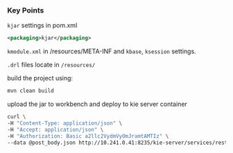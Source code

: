 ### Key Points
`kjar` settings in pom.xml
```xml
<packaging>kjar</packaging>
```
`kmodule.xml` in /resources/META-INF and `kbase`, `ksession` settings.

`.drl` files locate in `/resources/`

build the project using:
```bash
mvn clean build
```
upload the jar to workbench and deploy to kie server container

```bash
curl \
-H "Content-Type: application/json" \
-H "Accept: application/json" \
-H "Authorization: Basic a2llc2VydmVyOmJramtAMTIz" \
--data @post_body.json http://10.241.0.41:8235/kie-server/services/rest/server/containers/instances/kie-project-starter_1.1
```